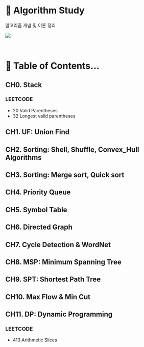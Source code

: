# 📖 Algorithm Study
알고리즘 개념 및 이론 정리

<a href="https://www.notion.so/e85505c7e78e475eaf0b75622f1fa848?pvs=4" target="_blank"><img src="https://img.shields.io/badge/Notion : Algorithm-black?style=for-the-badge&logo=notion&logoColor=white"/></a>

</br>

# 🔖 Table of Contents...
## CH0. Stack
### LEETCODE
- 20 Valid Parentheses
- 32 Longest valid parentheses

## CH1. UF: Union Find

## CH2. Sorting: Shell, Shuffle, Convex_Hull Algorithms

## CH3. Sorting: Merge sort, Quick sort

## CH4. Priority Queue

## CH5. Symbol Table

## CH6. Directed Graph

## CH7. Cycle Detection & WordNet

## CH8. MSP: Minimum Spanning Tree

## CH9. SPT: Shortest Path Tree

## CH10. Max Flow & Min Cut

## CH11. DP: Dynamic Programming
### LEETCODE
- 413 Arithmetic Slices